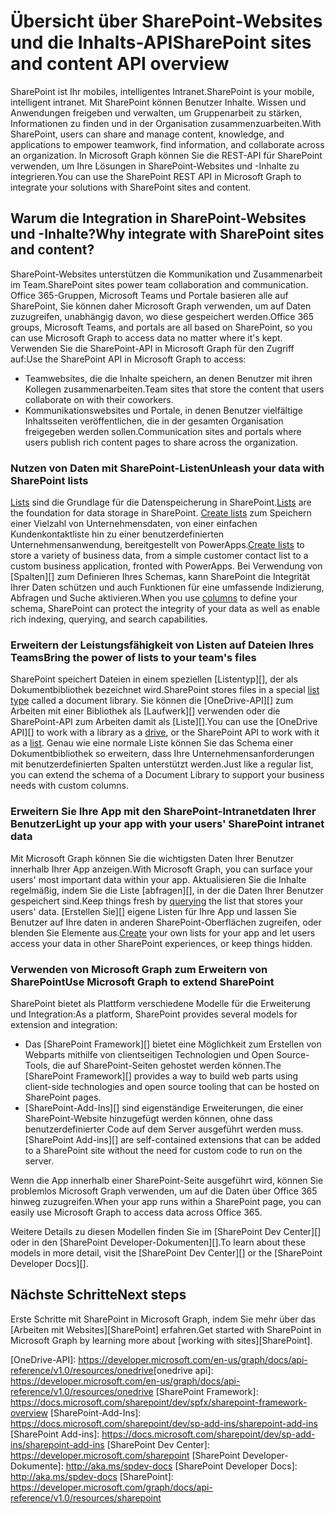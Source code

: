# <a name="sharepoint-sites-and-content-api-overview"></a><span data-ttu-id="3bed9-101">Übersicht über SharePoint-Websites und die Inhalts-API</span><span class="sxs-lookup"><span data-stu-id="3bed9-101">SharePoint sites and content API overview</span></span>

<span data-ttu-id="3bed9-102">SharePoint ist Ihr mobiles, intelligentes Intranet.</span><span class="sxs-lookup"><span data-stu-id="3bed9-102">SharePoint is your mobile, intelligent intranet.</span></span> <span data-ttu-id="3bed9-103">Mit SharePoint können Benutzer Inhalte. Wissen und Anwendungen freigeben und verwalten, um Gruppenarbeit zu stärken, Informationen zu finden und in der Organisation zusammenzuarbeiten.</span><span class="sxs-lookup"><span data-stu-id="3bed9-103">With SharePoint, users can share and manage content, knowledge, and applications to empower teamwork, find information, and collaborate across an organization.</span></span> <span data-ttu-id="3bed9-104">In Microsoft Graph können Sie die REST-API für SharePoint verwenden, um Ihre Lösungen in SharePoint-Websites und -Inhalte zu integrieren.</span><span class="sxs-lookup"><span data-stu-id="3bed9-104">You can use the SharePoint REST API in Microsoft Graph to integrate your solutions with SharePoint sites and content.</span></span>

## <a name="why-integrate-with-sharepoint-sites-and-content"></a><span data-ttu-id="3bed9-105">Warum die Integration in SharePoint-Websites und -Inhalte?</span><span class="sxs-lookup"><span data-stu-id="3bed9-105">Why integrate with SharePoint sites and content?</span></span>

<span data-ttu-id="3bed9-106">SharePoint-Websites unterstützen die Kommunikation und Zusammenarbeit im Team.</span><span class="sxs-lookup"><span data-stu-id="3bed9-106">SharePoint sites power team collaboration and communication.</span></span> <span data-ttu-id="3bed9-107">Office 365-Gruppen, Microsoft Teams und Portale basieren alle auf SharePoint, Sie können daher Microsoft Graph verwenden, um auf Daten zuzugreifen, unabhängig davon, wo diese gespeichert werden.</span><span class="sxs-lookup"><span data-stu-id="3bed9-107">Office 365 groups, Microsoft Teams, and portals are all based on SharePoint, so you can use Microsoft Graph to access data no matter where it's kept.</span></span> <span data-ttu-id="3bed9-108">Verwenden Sie die SharePoint-API in Microsoft Graph für den Zugriff auf:</span><span class="sxs-lookup"><span data-stu-id="3bed9-108">Use the SharePoint API in Microsoft Graph to access:</span></span>

- <span data-ttu-id="3bed9-109">Teamwebsites, die die Inhalte speichern, an denen Benutzer mit ihren Kollegen zusammenarbeiten.</span><span class="sxs-lookup"><span data-stu-id="3bed9-109">Team sites that store the content that users collaborate on with their coworkers.</span></span>
- <span data-ttu-id="3bed9-110">Kommunikationswebsites und Portale, in denen Benutzer vielfältige Inhaltsseiten veröffentlichen, die in der gesamten Organisation freigegeben werden sollen.</span><span class="sxs-lookup"><span data-stu-id="3bed9-110">Communication sites and portals where users publish rich content pages to share across the organization.</span></span>

### <a name="unleash-your-data-with-sharepoint-lists"></a><span data-ttu-id="3bed9-111">Nutzen von Daten mit SharePoint-Listen</span><span class="sxs-lookup"><span data-stu-id="3bed9-111">Unleash your data with SharePoint lists</span></span>

<span data-ttu-id="3bed9-112">[Lists][list] sind die Grundlage für die Datenspeicherung in SharePoint.</span><span class="sxs-lookup"><span data-stu-id="3bed9-112">[Lists][list] are the foundation for data storage in SharePoint.</span></span>
<span data-ttu-id="3bed9-113">[Create lists][create] zum Speichern einer Vielzahl von Unternehmensdaten, von einer einfachen Kundenkontaktliste hin zu einer benutzerdefinierten Unternehmensanwendung, bereitgestellt von PowerApps.</span><span class="sxs-lookup"><span data-stu-id="3bed9-113">[Create lists][create] to store a variety of business data, from a simple customer contact list to a custom business application, fronted with PowerApps.</span></span>
<span data-ttu-id="3bed9-114">Bei Verwendung von [Spalten][] zum Definieren Ihres Schemas, kann SharePoint die Integrität Ihrer Daten schützen und auch Funktionen für eine umfassende Indizierung, Abfragen und Suche aktivieren.</span><span class="sxs-lookup"><span data-stu-id="3bed9-114">When you use [columns][] to define your schema, SharePoint can protect the integrity of your data as well as enable  rich indexing, querying, and search capabilities.</span></span>

### <a name="bring-the-power-of-lists-to-your-teams-files"></a><span data-ttu-id="3bed9-115">Erweitern der Leistungsfähigkeit von Listen auf Dateien Ihres Teams</span><span class="sxs-lookup"><span data-stu-id="3bed9-115">Bring the power of lists to your team's files</span></span>

<span data-ttu-id="3bed9-116">SharePoint speichert Dateien in einem speziellen [Listentyp][], der als Dokumentbibliothek bezeichnet wird.</span><span class="sxs-lookup"><span data-stu-id="3bed9-116">SharePoint stores files in a special [list type][] called a document library.</span></span>
<span data-ttu-id="3bed9-117">Sie können die [OneDrive-API][] zum Arbeiten mit einer Bibliothek als [Laufwerk][] verwenden oder die SharePoint-API zum Arbeiten damit als [Liste][].</span><span class="sxs-lookup"><span data-stu-id="3bed9-117">You can use the [OneDrive API][] to work with a library as a [drive][], or the SharePoint API to work with it as a [list][].</span></span>
<span data-ttu-id="3bed9-118">Genau wie eine normale Liste können Sie das Schema einer Dokumentbibliothek so erweitern, dass Ihre Unternehmensanforderungen mit benutzerdefinierten Spalten unterstützt werden.</span><span class="sxs-lookup"><span data-stu-id="3bed9-118">Just like a regular list, you can extend the schema of a Document Library to support your business needs with custom columns.</span></span>

### <a name="light-up-your-app-with-your-users-sharepoint-intranet-data"></a><span data-ttu-id="3bed9-119">Erweitern Sie Ihre App mit den SharePoint-Intranetdaten Ihrer Benutzer</span><span class="sxs-lookup"><span data-stu-id="3bed9-119">Light up your app with your users' SharePoint intranet data</span></span>

<span data-ttu-id="3bed9-120">Mit Microsoft Graph können Sie die wichtigsten Daten Ihrer Benutzer innerhalb Ihrer App anzeigen.</span><span class="sxs-lookup"><span data-stu-id="3bed9-120">With Microsoft Graph, you can surface your users' most important data within your app.</span></span>
<span data-ttu-id="3bed9-121">Aktualisieren Sie die Inhalte regelmäßig, indem Sie die Liste [abfragen][], in der die Daten Ihrer Benutzer gespeichert sind.</span><span class="sxs-lookup"><span data-stu-id="3bed9-121">Keep things fresh by [querying][] the list that stores your users' data.</span></span>
<span data-ttu-id="3bed9-122">[Erstellen Sie][] eigene Listen für Ihre App und lassen Sie Benutzer auf Ihre daten in anderen SharePoint-Oberflächen zugreifen, oder blenden Sie Elemente aus.</span><span class="sxs-lookup"><span data-stu-id="3bed9-122">[Create][] your own lists for your app and let users access your data in other SharePoint experiences, or keep things hidden.</span></span>

### <a name="use-microsoft-graph-to-extend-sharepoint"></a><span data-ttu-id="3bed9-123">Verwenden von Microsoft Graph zum Erweitern von SharePoint</span><span class="sxs-lookup"><span data-stu-id="3bed9-123">Use Microsoft Graph to extend SharePoint</span></span>

<span data-ttu-id="3bed9-124">SharePoint bietet als Plattform verschiedene Modelle für die Erweiterung und Integration:</span><span class="sxs-lookup"><span data-stu-id="3bed9-124">As a platform, SharePoint provides several models for extension and integration:</span></span>

- <span data-ttu-id="3bed9-125">Das [SharePoint Framework][] bietet eine Möglichkeit zum Erstellen von Webparts mithilfe von clientseitigen Technologien und Open Source-Tools, die auf SharePoint-Seiten gehostet werden können.</span><span class="sxs-lookup"><span data-stu-id="3bed9-125">The [SharePoint Framework][] provides a way to build web parts using client-side technologies and open source tooling that can be hosted on SharePoint pages.</span></span>
- <span data-ttu-id="3bed9-126">[SharePoint-Add-Ins][] sind eigenständige Erweiterungen, die einer SharePoint-Website hinzugefügt werden können, ohne dass benutzerdefinierter Code auf dem Server ausgeführt werden muss.</span><span class="sxs-lookup"><span data-stu-id="3bed9-126">[SharePoint Add-ins][] are self-contained extensions that can be added to a SharePoint site without the need for custom code to run on the server.</span></span>

<span data-ttu-id="3bed9-127">Wenn die App innerhalb einer SharePoint-Seite ausgeführt wird, können Sie problemlos Microsoft Graph verwenden, um auf die Daten über Office 365 hinweg zuzugreifen.</span><span class="sxs-lookup"><span data-stu-id="3bed9-127">When your app runs within a SharePoint page, you can easily use Microsoft Graph to access data across Office 365.</span></span>

<span data-ttu-id="3bed9-128">Weitere Details zu diesen Modellen finden Sie im [SharePoint Dev Center][] oder in den [SharePoint Developer-Dokumenten][].</span><span class="sxs-lookup"><span data-stu-id="3bed9-128">To learn about these models in more detail, visit the [SharePoint Dev Center][] or the [SharePoint Developer Docs][].</span></span>

## <a name="next-steps"></a><span data-ttu-id="3bed9-129">Nächste Schritte</span><span class="sxs-lookup"><span data-stu-id="3bed9-129">Next steps</span></span>

<span data-ttu-id="3bed9-130">Erste Schritte mit SharePoint in Microsoft Graph, indem Sie mehr über das [Arbeiten mit Websites][SharePoint] erfahren.</span><span class="sxs-lookup"><span data-stu-id="3bed9-130">Get started with SharePoint in Microsoft Graph by learning more about [working with sites][SharePoint].</span></span>

[list]: ../api-reference/v1.0/resources/list.md
[columns]: ../api-reference/v1.0/resources/columndefinition.md
[list type]: ../api-reference/v1.0/resources/listinfo.md
[List Type]: ../api-reference/v1.0/resources/listinfo.md
[create]: ../api-reference/v1.0/api/list_create.md
[Create]: ../api-reference/v1.0/api/list_create.md.
[querying]: ../api-reference/v1.0/api/listitem_get.md
[drive]: ../api-reference/v1.0/resources/drive.md
<span data-ttu-id="3bed9-137">
  [OneDrive-API]: https://developer.microsoft.com/en-us/graph/docs/api-reference/v1.0/resources/onedrive</span><span class="sxs-lookup"><span data-stu-id="3bed9-137">[onedrive api]: https://developer.microsoft.com/en-us/graph/docs/api-reference/v1.0/resources/onedrive</span></span>
[SharePoint Framework]: https://docs.microsoft.com/sharepoint/dev/spfx/sharepoint-framework-overview
[SharePoint-Add-Ins]: https://docs.microsoft.com/sharepoint/dev/sp-add-ins/sharepoint-add-ins
[SharePoint Add-ins]: https://docs.microsoft.com/sharepoint/dev/sp-add-ins/sharepoint-add-ins
[SharePoint Dev Center]: https://developer.microsoft.com/sharepoint
[SharePoint Developer-Dokumente]: http://aka.ms/spdev-docs
[SharePoint Developer Docs]: http://aka.ms/spdev-docs
[SharePoint]: https://developer.microsoft.com/graph/docs/api-reference/v1.0/resources/sharepoint
